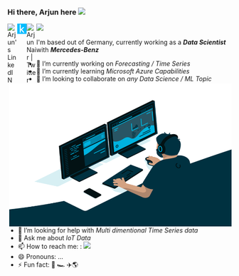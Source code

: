 ### Hi there, Arjun here <img src="https://media.giphy.com/media/hvRJCLFzcasrR4ia7z/giphy.gif" width="25px">

<a href="https://www.linkedin.com/in/arjunnairb/">
  <img align="left" alt="Arjun's LinkedIN" width="22px" src="https://raw.githubusercontent.com/peterthehan/peterthehan/master/assets/linkedin.svg" />
</a>
<a href="https://www.kaggle.com/arjun89">
  <img align="left" alt="Arjun's Kaggle" width="21px" src="https://github.com/arjuninstil/arjuninstil/blob/main/kaggle.png" />
</a>
<a href="https://twitter.com/ya_rjun">
  <img align="left" alt="Arjun Nair | Twitter" width="22px" src="https://raw.githubusercontent.com/peterthehan/peterthehan/master/assets/twitter.svg" />
</a>


![](https://visitor-badge.glitch.me/badge?page_id=arjuninstil/arjuninstil)

I'm based out of Germany, currently working as a ***Data Scientist*** with ***Mercedes-Benz***


<img align="right" alt="GIF" src="https://github.com/arjuninstil/arjuninstil/blob/main/code.gif?raw=true" width="500" height="320" />


- 🔭 I’m currently working on *Forecasting / Time Series*
- 🌱 I’m currently learning *Microsoft Azure Capabilities*
- 👯 I’m looking to collaborate on *any Data Science / ML Topic*
- 🤔 I’m looking for help with *Multi dimentional Time Series data*
- 💬 Ask me about *IoT Data*
- 📫 How to reach me: : <a href="mailto:arjuninstil@gmail.com"> <img src="https://img.icons8.com/fluent/48/000000/mail.png" width="2.5%"/> </a>
- 😄 Pronouns: ...
- ⚡ Fun fact: :tennis:  :racing_car:  :airplane::earth_americas:

